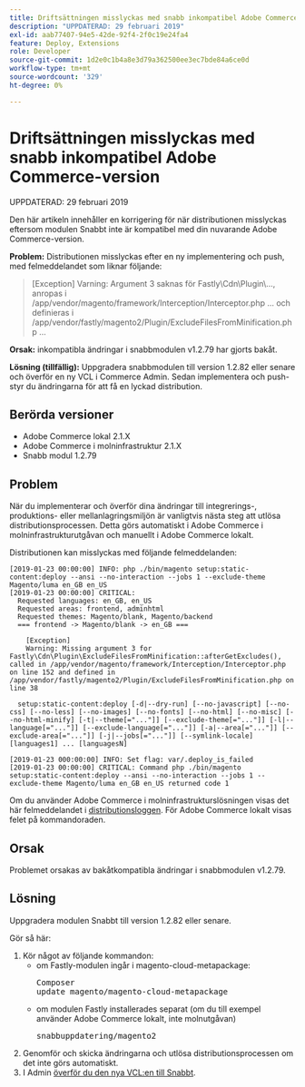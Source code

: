 ```yaml
---
title: Driftsättningen misslyckas med snabb inkompatibel Adobe Commerce-version
description: "UPPDATERAD: 29 februari 2019"
exl-id: aab77407-94e5-42de-92f4-2f0c19e24fa4
feature: Deploy, Extensions
role: Developer
source-git-commit: 1d2e0c1b4a8e3d79a362500ee3ec7bde84a6ce0d
workflow-type: tm+mt
source-wordcount: '329'
ht-degree: 0%

---
```


# Driftsättningen misslyckas med snabb inkompatibel Adobe Commerce-version

UPPDATERAD: 29 februari 2019

Den här artikeln innehåller en korrigering för när distributionen misslyckas eftersom modulen Snabbt inte är kompatibel med din nuvarande Adobe Commerce-version.

**Problem:** Distributionen misslyckas efter en ny implementering och push, med felmeddelandet som liknar följande:

>\[Exception\] Varning: Argument 3 saknas för Fastly\\Cdn\\Plugin\\..., anropas i /app/vendor/magento/framework/Interception/Interceptor.php ... och definieras i /app/vendor/fastly/magento2/Plugin/ExcludeFilesFromMinification.php ...

**Orsak:** inkompatibla ändringar i snabbmodulen v1.2.79 har gjorts bakåt.

**Lösning (tillfällig):** Uppgradera snabbmodulen till version 1.2.82 eller senare och överför en ny VCL i Commerce Admin. Sedan implementera och push-styr du ändringarna för att få en lyckad distribution.

## Berörda versioner

* Adobe Commerce lokal 2.1.X
* Adobe Commerce i molninfrastruktur 2.1.X
* Snabb modul 1.2.79

## Problem

När du implementerar och överför dina ändringar till integrerings-, produktions- eller mellanlagringsmiljön är vanligtvis nästa steg att utlösa distributionsprocessen. Detta görs automatiskt i Adobe Commerce i molninfrastrukturutgåvan och manuellt i Adobe Commerce lokalt.

Distributionen kan misslyckas med följande felmeddelanden:

```
[2019-01-23 00:00:00] INFO: php ./bin/magento setup:static-content:deploy --ansi --no-interaction --jobs 1 --exclude-theme Magento/luma en_GB en_US
[2019-01-23 00:00:00] CRITICAL:
  Requested languages: en_GB, en_US
  Requested areas: frontend, adminhtml
  Requested themes: Magento/blank, Magento/backend
  === frontend -> Magento/blank -> en_GB ===

    [Exception]
    Warning: Missing argument 3 for Fastly\Cdn\Plugin\ExcludeFilesFromMinification::afterGetExcludes(), called in /app/vendor/magento/framework/Interception/Interceptor.php on line 152 and defined in /app/vendor/fastly/magento2/Plugin/ExcludeFilesFromMinification.php on line 38

  setup:static-content:deploy [-d|--dry-run] [--no-javascript] [--no-css] [--no-less] [--no-images] [--no-fonts] [--no-html] [--no-misc] [--no-html-minify] [-t|--theme[="..."]] [--exclude-theme[="..."]] [-l|--language[="..."]] [--exclude-language[="..."]] [-a|--area[="..."]] [--exclude-area[="..."]] [-j|--jobs[="..."]] [--symlink-locale] [languages1] ... [languagesN]

[2019-01-23 000:00:00] INFO: Set flag: var/.deploy_is_failed
[2019-01-23 00:00:00] CRITICAL: Command php ./bin/magento setup:static-content:deploy --ansi --no-interaction --jobs 1 --exclude-theme Magento/luma en_GB en_US returned code 1
```

Om du använder Adobe Commerce i molninfrastrukturslösningen visas det här felmeddelandet i [distributionsloggen](https://devdocs.magento.com/guides/v2.3/cloud/trouble/environments-logs.html#log-deploy-log). För Adobe Commerce lokalt visas felet på kommandoraden.

## Orsak

Problemet orsakas av bakåtkompatibla ändringar i snabbmodulen v1.2.79.

## Lösning

Uppgradera modulen Snabbt till version 1.2.82 eller senare.

Gör så här:

1. Kör något av följande kommandon:
   * om Fastly-modulen ingår i magento-cloud-metapackage:    <pre>Composer update magento/magento-cloud-metapackage</pre>
   * om modulen Fastly installerades separat (om du till exempel använder Adobe Commerce lokalt, inte molnutgåvan) <pre>snabbuppdatering/magento2</pre>
1. Genomför och skicka ändringarna och utlösa distributionsprocessen om det inte görs automatiskt.
1. I Admin [överför du den nya VCL:en till Snabbt](https://devdocs.magento.com/guides/v2.3/cloud/cdn/configure-fastly.html#upload-vcl-snippets).
